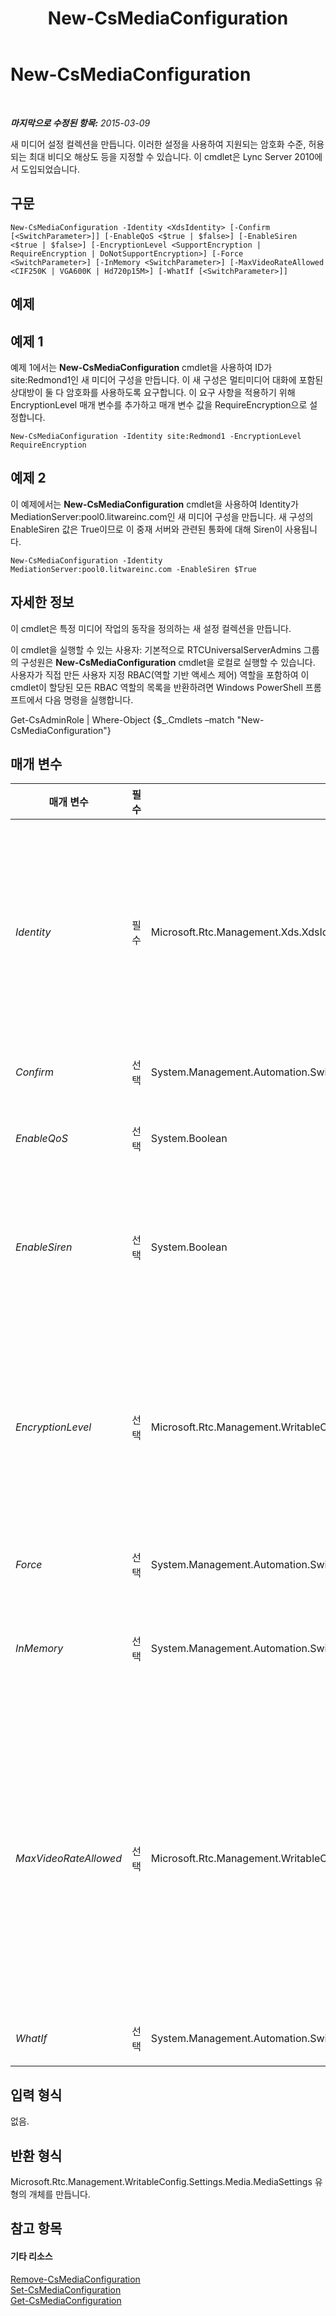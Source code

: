 ﻿---
title: New-CsMediaConfiguration
TOCTitle: New-CsMediaConfiguration
ms:assetid: 3b60c36f-f824-4948-aa46-6745b40b9641
ms:mtpsurl: https://technet.microsoft.com/ko-kr/library/Gg425881(v=OCS.15)
ms:contentKeyID: 49303362
ms.date: 08/10/2015
mtps_version: v=OCS.15
ms.translationtype: HT
---

# New-CsMediaConfiguration

 

_**마지막으로 수정된 항목:** 2015-03-09_

새 미디어 설정 컬렉션을 만듭니다. 이러한 설정을 사용하여 지원되는 암호화 수준, 허용되는 최대 비디오 해상도 등을 지정할 수 있습니다. 이 cmdlet은 Lync Server 2010에서 도입되었습니다.

## 구문

    New-CsMediaConfiguration -Identity <XdsIdentity> [-Confirm [<SwitchParameter>]] [-EnableQoS <$true | $false>] [-EnableSiren <$true | $false>] [-EncryptionLevel <SupportEncryption | RequireEncryption | DoNotSupportEncryption>] [-Force <SwitchParameter>] [-InMemory <SwitchParameter>] [-MaxVideoRateAllowed <CIF250K | VGA600K | Hd720p15M>] [-WhatIf [<SwitchParameter>]]

## 예제

## 예제 1

예제 1에서는 **New-CsMediaConfiguration** cmdlet을 사용하여 ID가 site:Redmond1인 새 미디어 구성을 만듭니다. 이 새 구성은 멀티미디어 대화에 포함된 상대방이 둘 다 암호화를 사용하도록 요구합니다. 이 요구 사항을 적용하기 위해 EncryptionLevel 매개 변수를 추가하고 매개 변수 값을 RequireEncryption으로 설정합니다.

    New-CsMediaConfiguration -Identity site:Redmond1 -EncryptionLevel RequireEncryption

## 예제 2

이 예제에서는 **New-CsMediaConfiguration** cmdlet을 사용하여 Identity가 MediationServer:pool0.litwareinc.com인 새 미디어 구성을 만듭니다. 새 구성의 EnableSiren 값은 True이므로 이 중재 서버와 관련된 통화에 대해 Siren이 사용됩니다.

    New-CsMediaConfiguration -Identity MediationServer:pool0.litwareinc.com -EnableSiren $True

## 자세한 정보

이 cmdlet은 특정 미디어 작업의 동작을 정의하는 새 설정 컬렉션을 만듭니다.

이 cmdlet을 실행할 수 있는 사용자: 기본적으로 RTCUniversalServerAdmins 그룹의 구성원은 **New-CsMediaConfiguration** cmdlet을 로컬로 실행할 수 있습니다. 사용자가 직접 만든 사용자 지정 RBAC(역할 기반 액세스 제어) 역할을 포함하여 이 cmdlet이 할당된 모든 RBAC 역할의 목록을 반환하려면 Windows PowerShell 프롬프트에서 다음 명령을 실행합니다.

Get-CsAdminRole | Where-Object {$\_.Cmdlets –match "New-CsMediaConfiguration"}

## 매개 변수


<table>
<colgroup>
<col style="width: 25%" />
<col style="width: 25%" />
<col style="width: 25%" />
<col style="width: 25%" />
</colgroup>
<thead>
<tr class="header">
<th>매개 변수</th>
<th>필수</th>
<th>유형</th>
<th>설명</th>
</tr>
</thead>
<tbody>
<tr class="odd">
<td><p><em>Identity</em></p></td>
<td><p>필수</p></td>
<td><p>Microsoft.Rtc.Management.Xds.XdsIdentity</p></td>
<td><p>이 구성이 적용되는 범위(사이트 또는 서비스)를 지정하는 고유 식별자입니다. 사이트 범위의 구성은 site:&lt;사이트 이름&gt;으로 입력됩니다(예: site:Redmond). 서비스는 &lt;server role&gt;:&lt;fqdn&gt;으로 입력할 수 있습니다(예: MediationServer:pool0.litwareinc.com). 전역 범위의 미디어 구성이 항상 존재하고 이는 제거할 수 없으므로 새 전역 구성을 만들 수 없습니다.</p>
<p>서비스 범위에서 생성되는 미디어 구성은 A/V 회의 서비스, 중재 서버 및 응용 프로그램 서버에 대해서만 만들 수 있습니다.</p></td>
</tr>
<tr class="even">
<td><p><em>Confirm</em></p></td>
<td><p>선택</p></td>
<td><p>System.Management.Automation.SwitchParameter</p></td>
<td><p>명령을 실행하기 전에 확인 메시지를 표시합니다.</p></td>
</tr>
<tr class="odd">
<td><p><em>EnableQoS</em></p></td>
<td><p>선택</p></td>
<td><p>System.Boolean</p></td>
<td><p>QoS는 네트워크에서 음성 신호의 품질을 모니터링합니다.</p>
<p>기본값: False</p></td>
</tr>
<tr class="even">
<td><p><em>EnableSiren</em></p></td>
<td><p>선택</p></td>
<td><p>System.Boolean</p></td>
<td><p>기본적으로 중재 서버는 서버 자체와 다른 Lync 클라이언트 사이의 통화를 위해 사용할 수 있는 코덱으로 Siren을 협상하지 않습니다. 이 설정이 True인 경우 Siren은 중재 서버와 다른 Lync 클라이언트 사이에 사용 가능한 코덱으로 포함됩니다.</p>
<p>기본값: False</p></td>
</tr>
<tr class="odd">
<td><p><em>EncryptionLevel</em></p></td>
<td><p>선택</p></td>
<td><p>Microsoft.Rtc.Management.WritableConfig.Settings.Media.EncryptionLevel</p></td>
<td><p>통합 통신 장치 간의 암호화 수준입니다.</p>
<p>유효한 값:</p>
<p>SupportEncryption - 협상 가능한 경우 SRTP(Secure Real-Time Transport Protocol)가 사용됩니다.</p>
<p>RequireEncryption - SRTP를 협상해야 합니다.</p>
<p>DoNotSupportEncryption - SRTP를 사용하면 안 됩니다.</p>
<p>기본값: RequireEncryption</p></td>
</tr>
<tr class="even">
<td><p><em>Force</em></p></td>
<td><p>선택</p></td>
<td><p>System.Management.Automation.SwitchParameter</p></td>
<td><p>변경하기 전에 표시되는 확인 메시지를 표시하지 않습니다.</p></td>
</tr>
<tr class="odd">
<td><p><em>InMemory</em></p></td>
<td><p>선택</p></td>
<td><p>System.Management.Automation.SwitchParameter</p></td>
<td><p>개체를 실제로 영구 변경 사항으로 커밋하지 않고 개체 참조를 만듭니다. 이 매개 변수와 함께 호출된 이 cmdlet의 결과를 변수로 할당하면 개체 참조의 속성을 변경한 후 이 cmdlet과 일치하는 Set- cmdlet을 호출하여 해당 변경 사항을 커밋할 수 있습니다.</p></td>
</tr>
<tr class="even">
<td><p><em>MaxVideoRateAllowed</em></p></td>
<td><p>선택</p></td>
<td><p>Microsoft.Rtc.Management.WritableConfig.Settings.Media.MaxVideoRateAllowed</p></td>
<td><p>클라이언트 끝점에서 비디오 신호가 전송되는 최대 속도입니다.</p>
<p>유효한 값: Hd720p15M, VGA600K, CIF250K</p>
<p>Hd720p15M - 해상도가 1280 x 720이고 가로 세로 비율이 16:9인 HD(고화질)입니다.</p>
<p>VGA600K - 해상도가 640 x 480이고 가로 세로 비율이 4:3인 25fps의 VGA입니다.</p>
<p>CIF250K - 해상도가 352 x 288인 15fps의 CIF(Common Intermediate Format) 비디오 형식입니다.</p>
<p>이러한 값은 대/소문자를 구분하지 않으며 구성을 만들 때 적절한 대/소문자로 변환됩니다.</p>
<p>기본값: VGA600K</p></td>
</tr>
<tr class="odd">
<td><p><em>WhatIf</em></p></td>
<td><p>선택</p></td>
<td><p>System.Management.Automation.SwitchParameter</p></td>
<td><p>명령을 실제로 실행하지 않고도 명령이 실행될 경우 발생할 수 있는 현상을 설명합니다.</p></td>
</tr>
</tbody>
</table>


## 입력 형식

없음.

## 반환 형식

Microsoft.Rtc.Management.WritableConfig.Settings.Media.MediaSettings 유형의 개체를 만듭니다.

## 참고 항목

#### 기타 리소스

[Remove-CsMediaConfiguration](remove-csmediaconfiguration.md)  
[Set-CsMediaConfiguration](set-csmediaconfiguration.md)  
[Get-CsMediaConfiguration](get-csmediaconfiguration.md)

